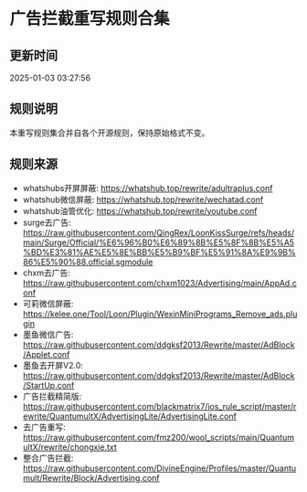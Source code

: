 # 广告拦截重写规则合集

## 更新时间
2025-01-03 03:27:56

## 规则说明
本重写规则集合并自各个开源规则，保持原始格式不变。

## 规则来源
- whatshubs开屏屏蔽: https://whatshub.top/rewrite/adultraplus.conf
- whatshub微信屏蔽: https://whatshub.top/rewrite/wechatad.conf
- whatshub油管优化: https://whatshub.top/rewrite/youtube.conf
- surge去广告: https://raw.githubusercontent.com/QingRex/LoonKissSurge/refs/heads/main/Surge/Official/%E6%96%B0%E6%89%8B%E5%8F%8B%E5%A5%BD%E3%81%AE%E5%8E%BB%E5%B9%BF%E5%91%8A%E9%9B%86%E5%90%88.official.sgmodule
- chxm去广告: https://raw.githubusercontent.com/chxm1023/Advertising/main/AppAd.conf
- 可莉微信屏蔽: https://kelee.one/Tool/Loon/Plugin/WexinMiniPrograms_Remove_ads.plugin
- 墨鱼微信广告: https://raw.githubusercontent.com/ddgksf2013/Rewrite/master/AdBlock/Applet.conf
- 墨鱼去开屏V2.0: https://raw.githubusercontent.com/ddgksf2013/Rewrite/master/AdBlock/StartUp.conf
- 广告拦截精简版: https://raw.githubusercontent.com/blackmatrix7/ios_rule_script/master/rewrite/QuantumultX/AdvertisingLite/AdvertisingLite.conf
- 去广告重写: https://raw.githubusercontent.com/fmz200/wool_scripts/main/QuantumultX/rewrite/chongxie.txt
- 整合广告拦截: https://raw.githubusercontent.com/DivineEngine/Profiles/master/Quantumult/Rewrite/Block/Advertising.conf
